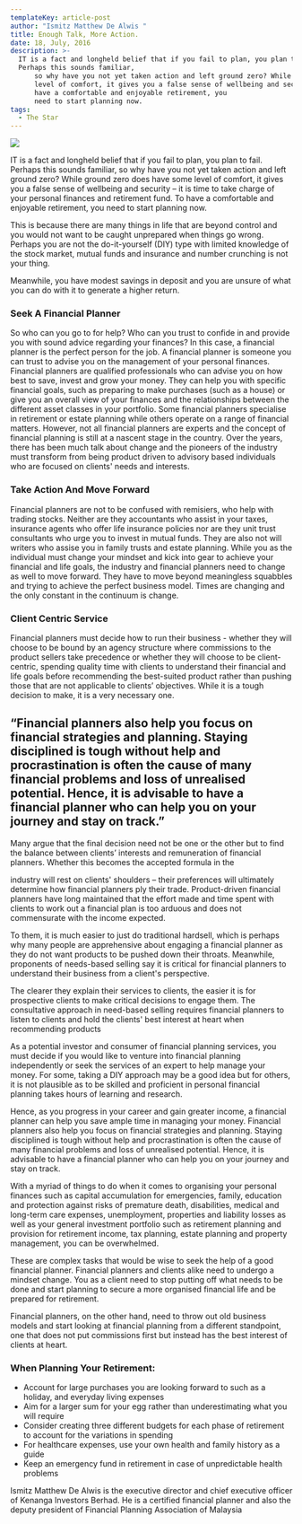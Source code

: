 ```yaml
---
templateKey: article-post
author: "Ismitz Matthew De Alwis "
title: Enough Talk, More Action.
date: 18, July, 2016
description: >-
  IT is a fact and longheld belief that if you fail to plan, you plan to fail.
  Perhaps this sounds familiar,
      so why have you not yet taken action and left ground zero? While ground zero does have some
      level of comfort, it gives you a false sense of wellbeing and security – it is time to take charge of your personal finances and retirement fund. To
      have a comfortable and enjoyable retirement, you
      need to start planning now.
tags:
  - The Star
---
```



![](/img/2016-07-18-the-star-enough-talk-more-action.png)

<p>IT is a fact and longheld belief that if you fail to plan, you plan to fail. Perhaps this sounds familiar,
    so why have you not yet taken action and left ground zero? While ground zero does have some
    level of comfort, it gives you a false sense of wellbeing and security – it is time to take charge of your personal finances and retirement fund. To
    have a comfortable and enjoyable retirement, you
    need to start planning now. </p>

<p>This is because there are many things in life that
    are beyond control and you would not want to be
    caught unprepared when things go wrong. Perhaps
    you are not the do-it-yourself (DIY) type with limited
    knowledge of the stock market, mutual funds and
    insurance and number crunching is not your thing. </p>
  
<p>Meanwhile, you have modest savings in deposit
    and you are unsure of what you can do with it to
    generate a higher return. </p>

**<h3>Seek A Financial Planner</h3>**

<p>So who can you go to for help? Who can you trust to confide in and provide you with sound
    advice regarding your finances? In this case, a financial planner is the perfect person for the job.
    A financial planner is someone you can trust to advise you on the management of your personal
    finances. Financial planners are qualified professionals who can advise you on how best to save,
    invest and grow your money. They can help you with specific financial goals, such as preparing to
    make purchases (such as a house) or give you an overall view of your finances and the
    relationships between the different asset classes in your portfolio. Some financial planners specialise in retirement or estate planning while others operate on a range of financial matters.
    However, not all financial planners are experts and the concept of financial planning is still at a
    nascent stage in the country. Over the years, there has been much talk about change and the
    pioneers of the industry must transform from being product driven to advisory based individuals
    who are focused on clients' needs and interests.</p>

**<h3>Take Action And Move Forward</h3>**

<p>Financial planners are not to be confused with remisiers, who help with trading stocks. Neither
    are they accountants who assist in your taxes, insurance agents who offer life insurance policies
    nor are they unit trust consultants who urge you to invest in mutual funds. They are also not will
    writers who assise you in family trusts and estate planning. While you as the individual must
    change your mindset and kick into gear to achieve your financial and life goals, the industry and
    financial planners need to change as well to move forward. They have to move beyond
    meaningless squabbles and trying to achieve the perfect business model. Times are changing
    and the only constant in the continuum is change.</p>

**<h3>Client Centric Service</h3>**

<p>Financial planners must decide how to run their
    business - whether they will choose to be bound by an
    agency structure where commissions to the product
    sellers take precedence or whether they will choose to
    be client-centric, spending quality time with clients to
    understand their financial and life goals before
    recommending the best-suited product rather than
    pushing those that are not applicable to clients’
    objectives. While it is a tough decision to make, it is a
    very necessary one.</p>

<h2>“Financial planners also
    help you focus on financial
    strategies and planning.
    Staying disciplined is
    tough without help and
    procrastination is often the
    cause of many financial
    problems and loss of
    unrealised potential. Hence, it is advisable to
    have a financial planner
    who can help you on your
    journey and stay on track.”</h2>

<p>Many argue that the final decision need not be one or
    the other but to find the balance between clients’
    interests and remuneration of financial planners.
    Whether this becomes the accepted formula in the </p>

<p>industry will rest on clients' shoulders – their preferences will ultimately determine how financial
    planners ply their trade. Product-driven financial planners have long maintained that the effort
    made and time spent with clients to work out a financial plan is too arduous and does not
    commensurate with the income expected. </p>

<p>To them, it is much easier to just do traditional hardsell, which is perhaps why many people are
    apprehensive about engaging a financial planner as they do not want products to be pushed
    down their throats. Meanwhile, proponents of needs-based selling say it is critical for financial
    planners to understand their business from a client's perspective. </p>

<p>The clearer they explain their services to clients, the easier it is for prospective clients to make
    critical decisions to engage them. The consultative approach in need-based selling requires
    financial planners to listen to clients and hold the clients' best interest at heart when
    recommending products</p>

<p>As a potential investor and consumer of financial planning services, you must decide if you would
    like to venture into financial planning independently or seek the services of an expert to help
    manage your money. For some, taking a DIY approach may be a good idea but for others, it is
    not plausible as to be skilled and proficient in personal financial planning takes hours of learning
    and research. </p>

<p>Hence, as you progress in your career and gain greater income, a financial planner can help you
    save ample time in managing your money. Financial planners also help you focus on financial
    strategies and planning. Staying disciplined is tough without help and procrastination is often the
    cause of many financial problems and loss of unrealised potential. Hence, it is advisable to have
    a financial planner who can help you on your journey and stay on track.</p>

<p>With a myriad of things to do when it comes to organising your personal finances such as capital
    accumulation for emergencies, family, education and protection against risks of premature death,
    disabilities, medical and long-term care expenses, unemployment, properties and liability losses
    as well as your general investment portfolio such as retirement planning and provision for
    retirement income, tax planning, estate planning and property management, you can be
    overwhelmed.</p>

<p>These are complex tasks that would be wise to seek the help of a good financial planner.
    Financial planners and clients alike need to undergo a mindset change. You as a client need to
    stop putting off what needs to be done and start planning to secure a more organised financial life
    and be prepared for retirement. </p>

<p>Financial planners, on the other hand, need to throw out old business models and start looking at
    financial planning from a different standpoint, one that does not put commissions first but instead
    has the best interest of clients at heart.</p>

**<h3>When Planning Your Retirement:</h3>**

<ul>
    <li>Account for large purchases you are looking forward to such as a holiday, and
        everyday living expenses</li>
    <li>Aim for a larger sum for your egg rather than underestimating what you will
        require</li>
    <li>Consider creating three different budgets for each phase of retirement to
        account for the variations in spending</li>
    <li>For healthcare expenses, use your own health and family history as a guide</li>
    <li>Keep an emergency fund in retirement in case of unpredictable health problems</li>
</ul>  

<p>Ismitz Matthew De Alwis is the executive director and chief executive officer of Kenanga Investors Berhad.
    He is a certified financial planner and also the deputy president of Financial Planning Association of
    Malaysia</p>